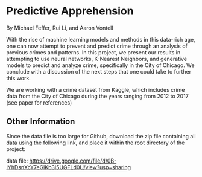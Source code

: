 # Predictive Apprehension

By Michael Feffer, Rui Li, and Aaron Vontell

With the rise of machine learning models and methods in this data-rich age, one can now attempt to prevent and predict crime through an analysis of previous crimes and patterns. In this project, we present our results in attempting to use neural networks, K-Nearest Neighbors, and generative models to predict and analyze crime, specifically in the City of Chicago. We conclude with a discussion of the next steps that one could take to further this work.

We are working with a crime dataset from Kaggle, which includes crime data from the City of Chicago during the years ranging from 2012 to 2017 (see paper for references)

## Other Information

Since the data file is too large for Github, download the zip file containing all data using the following link, and place it within the root directory of the project:

data file: https://drive.google.com/file/d/0B-IYhDsnXcY7eGlKb3I5UGFLd0U/view?usp=sharing 
